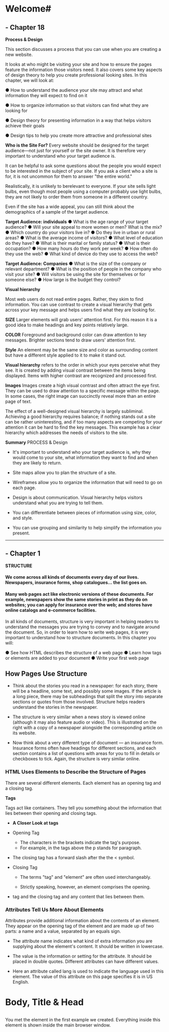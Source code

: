 # Welcome#

## - Chapter 18

**Process & Design**

This section discusses a process that you can use when you are creating a new website.

It looks at who might be visiting your site and how to ensure 
the pages feature the information those visitors need. It also 
covers some key aspects of design theory to help you create 
professional looking sites. In this chapter, we will look at:

● How to understand the audience your site may attract and 
what information they will expect to find on it

● How to organize information so that visitors can find what 
they are looking for

● Design theory for presenting information in a way that 
helps visitors achieve their goals

● Design tips to help you create more attractive and 
professional sites


**Who is the Site For?**
Every website should be designed for the  target audience—not just for yourself or the site owner. It is therefore very important to understand who your target audience is.

It can be helpful to ask some questions about the people you would expect to be interested in the subject of your site.
If you ask a client who a site is for, it is not uncommon for them to answer "the entire world."

Realistically, it is unlikely to berelevant to everyone. If your site sells light bulbs, even though most people using a computer 
probably use light bulbs, they are not likely to order them from someone in a different country.

Even if the site has a wide appeal, you can still think about the demographics of a sample of the target audience.

 **Target Audience: individuals**
● What is the age range of your target audience?
● Will your site appeal to more women or men? What is the mix?
● Which country do your visitors live in?
● Do they live in urban or rural areas?
● What is the average income of visitors?
● What level of education do they have?
● What is their marital or family status?
● What is their occupation?
● How many hours do they work per week?
● How often do they use the web?
● What kind of device do they use to access the web?

**Target Audience: Companies**
● What is the size of the company or relevant department?
● What is the position of people in the company who visit your site?
● Will visitors be using the site for themselves or for someone else?
● How large is the budget they control?

**Visual hierarchy**

Most web users do not read entire pages. Rather, they skim to find information. You can use contrast to create a visual hierarchy that gets across your key message and helps users find what they are looking for.

**SIZE**
Larger elements will grab users' attention first. For this reason it is a good idea to make headings and key points relatively large.

**COLOR**
Foreground and background color can draw attention to key messages. Brighter sections tend to draw users' attention first.

**Style**
An element may be the same size and color as surrounding content but have a different style applied to it to make it stand out.

**Visual hierarchy** refers to the order in which your eyes perceive what they see. It is created by adding visual contrast between the items being displayed. Items with higher contrast are recognized and processed first.

**Images**
Images create a high visual contrast and often attract the eye first. They can be used to draw attention to a specific message within the page. In some cases, the right image can succinctly reveal more than an entire page of text.

The effect of a well-designed visual hierarchy is largely subliminal. Achieving a good hierarchy requires balance; if nothing stands out a site can be rather uninteresting, and if too many aspects are competing for your attention it can be hard to find the key messages. This example has a clear hierarchy which addresses the needs of visitors to the site.

**Summary**
PROCESS & Design

- It's important to understand who your target audience is, why they would come to your site, what information they want to find and when they are likely to return.

 - Site maps allow you to plan the structure of a site.

- Wireframes allow you to organize the information that will need to go on each page.

- Design is about communication. Visual hierarchy helps visitors understand what you are trying to tell them.

- You can differentiate between pieces of information using size, color, and style. 
 

 - You can use grouping and similarity to help simplify the information you present.



---------------------------------------




## - Chapter 1 ##

**STRUCTURE**


#### We come across all kinds of documents every day of our lives. Newspapers, insurance forms, shop catalogues... the list goes on. ####

#### Many web pages act like electronic versions of these documents. For example, newspapers show the same stories in print as they do on websites; you can apply for insurance over the web; and stores have online catalogs and e-commerce facilities. ####

In all kinds of documents, structure is very important in helping readers to understand the messages you are trying to convey and to navigate around the document. So, in order to learn how to write web pages, it is very important to understand how to structure documents. In this chapter you will:

● See how HTML describes the structure of a web page
● Learn how tags or elements are added to your document
● Write your first web page



## How Pages Use Structure ##


- Think about the stories you read in a newspaper: for each story, there will be a headline, some text, and possibly some images. If the article is a long piece, there may be subheadings that split the story into separate sections or quotes from those involved. Structure helps readers understand the stories in the newspaper.

- The structure is very similar when a news story is viewed online (although it may also feature audio or video). This is illustrated on the right with a copy of a newspaper alongside the corresponding article on its website.

- Now think about a very different type of document — an insurance form. Insurance forms often have headings for different sections, and each section contains a list of questions with areas for you to fill in details or checkboxes to tick. Again, the structure is very similar online.


### HTML Uses Elements to Describe the Structure of Pages ###


There are several different elements. Each element has an opening tag and a closing tag.

**Tags**


Tags act like containers. They tell you something about the information that lies between their opening and closing tags.

- **A Closer Look at tags**

 - Opening Tag <P>

   - The characters in the brackets 
indicate the tag's purpose. 
   - For example, in the tags above 
the p stands for paragraph.
  - The closing tag has a forward 
slash after the the < symbol.


- Closing Tag </P>
  
   - The terms "tag" and "element" 
are often used interchangeably.

  - Strictly speaking, however, an element comprises the opening.
  

- tag and the closing tag and any  content that lies between them.


### Attributes Tell Us More About Elements ###

Attributes provide additional information about the contents of an element. They appear on the opening tag of the element and are made up of two parts: a name and a value, separated by an equals sign.

- The attribute name indicates what kind of extra information you are supplying about the element's content. It should be written in lowercase.

- The value is the information or setting for the attribute. It should be placed in double quotes. Different attributes can have different values.

- Here an attribute called lang is used to indicate the language used in this element. The value of this attribute on this page specifies it is in US English.

#  Body, Title & Head #

## <body> ##
You met the <body> element in the first example we created. Everything inside this element is shown inside the main browser window.


## <title> ##
The contents of the <title> element are either shown in the top of the browser, above where you usually type in the URL of the page you want to visit, or on the tab for that page (if your browser uses tabs to allow you to view multiple pages at the same time).


 ## <head> ##
Before the <body> element you will often see a <head> element. This contains information about the page (rather than information that is shown within the main part of the browser window that is highlighted in blue on the opposite page). You will usually find a <title> element inside the <head> element.


&copy; 2021


